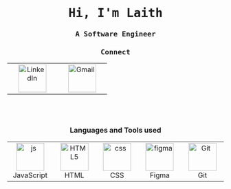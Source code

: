 <!-- <div align="center">
<img src="./assets/mario.gif" align="center" style="width: 1000px" />
</div> -->

###

<h1 align="center"><samp>Hi, I'm Laith</samp></h1>

<h3 align="center"><samp>A Software Engineer </samp></h3>

###

<h3 align="center"><samp>Connect</samp></h3>
<table align="center">
  <tr>
    <td align="center" width="100">
      <a href="https://www.linkedin.com/in/laith-ghalib" target="_blank">
        <img src="https://skillicons.dev/icons?i=linkedin" alt="LinkedIn" width="65" height="65" />
      </a>
    </td>
    <td align="center" width="100">
      <a href="mailto:laithbusiness50@gmail.com">
        <img src="https://skillicons.dev/icons?i=gmail" alt="Gmail" width="65" height="65" />
      </a>
    </td>
  </tr>
</table>
<br><br>
</div>

<h3 align="center">Languages and Tools used</h3>

<table align="center">
<tr>
    <td align="center" width="100">
        <img src="https://skillicons.dev/icons?i=js" alt="js" width="65" height="65" />
      <br>JavaScript
    </td>
<!--       <td align="center" width="100">
        <img src="https://skillicons.dev/icons?i=react" alt="react" width="65" height="65" />
      <br>React
    </td> -->
    <td align="center"  width="100">
        <img src="https://skillicons.dev/icons?i=html" width="65" height="65" alt="HTML5" />
      <br>HTML
    </td>
    <td align="center" width="100">
        <img src="https://skillicons.dev/icons?i=css" width="65" height="65" alt="css" />
      <br>CSS
    </td>
<!--     <td align="center"  width="100">
        <img src="https://skillicons.dev/icons?i=tailwind" width="65" height="65" alt="tailwind" />
      <br>Tailwind
    </td>
    <td align="center"  width="100">
        <img src="https://skillicons.dev/icons?i=bootstrap" width="65" height="65" alt="bootstrap" />
      <br>Bootstrap
    </td> -->
<!--   </tr> -->
<!--   <tr> -->
  <td align="center" width="100">
        <img src="https://skillicons.dev/icons?i=figma" alt="figma" width="65" height="65" />
      <br>Figma
    </td>
    <td align="center" width="100"> 
        <img src="https://user-images.githubusercontent.com/25181517/192108372-f71d70ac-7ae6-4c0d-8395-51d8870c2ef0.png" width="65" height="65" alt="Git" />
      <br>Git
    </td>
  </tr>
</table>
